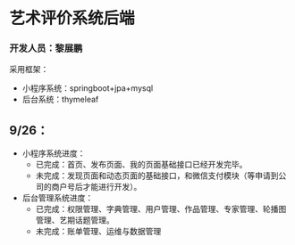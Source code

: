 # 艺术评价系统后端
### 开发人员：黎展鹏
采用框架：
* 小程序系统：springboot+jpa+mysql
* 后台系统：thymeleaf

## 9/26：
* 小程序系统进度：
  * 已完成：首页、发布页面、我的页面基础接口已经开发完毕。
  * 未完成：发现页面和动态页面的基础接口，和微信支付模块（等申请到公司的商户号后才能进行开发）。
* 后台管理系统进度：
  * 已完成：权限管理、字典管理、用户管理、作品管理、专家管理、轮播图管理、艺期话题管理。
  * 未完成：账单管理、运维与数据管理
